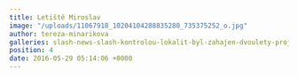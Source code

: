 ```yaml
---
title: Letiště Miroslav
image: "/uploads/11067918_10204104288835280_735375252_o.jpg"
author: tereza-minarikova
galleries: slash-news-slash-kontrolou-lokalit-byl-zahajen-dvoulety-projekt
position: 4
date: 2016-05-29 05:14:06 +0000
---
```


